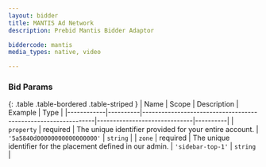 ```yaml
---
layout: bidder
title: MANTIS Ad Network
description: Prebid Mantis Bidder Adaptor

biddercode: mantis
media_types: native, video

---
```


### Bid Params

{: .table .table-bordered .table-striped }
| Name       | Scope    | Description                                                   | Example                      | Type     |
|------------|----------|---------------------------------------------------------------|------------------------------|----------|
| `property` | required | The unique identifier provided for your entire account.       | `'5a5840d00000000000000000'` | `string` |
| `zone`     | required | The unique identifier for the placement defined in our admin. | `'sidebar-top-1'`            | `string` |
